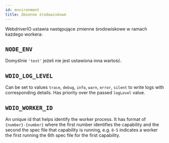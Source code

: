```yaml
---
id: environment
title: Zmienne środowiskowe
---
```


WebdriverIO ustawia następujące zmienne środowiskowe w ramach każdego workera:

## `NODE_ENV`

Domyślnie `'test'` jeżeli nie jest ustawiona inna wartość.

## `WDIO_LOG_LEVEL`

Can be set to values `trace`, `debug`, `info`, `warn`, `error`, `silent` to write logs with corresponding details. Has priority over the passed `logLevel` value.

## `WDIO_WORKER_ID`

An unique id that helps identify the worker process. It has format of `{number}-{number}` where the first number identifies the capability and the second the spec file that capability is running, e.g. `0-5` indicates a worker the first running the 6th spec file for the first capability.
